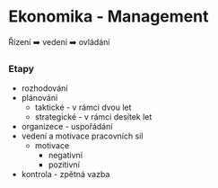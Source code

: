 # Ekonomika - Management

Řízení ➡️ vedení ➡️ ovládání

### Etapy

- rozhodování
- plánování
    - taktické - v rámci dvou let
    - strategické - v rámci desítek let
- organizece - uspořádání
- vedení a motivace pracovních sil
    - motivace
        - negativní
        - pozitivní
- kontrola - zpětná vazba
